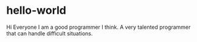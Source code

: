 # hello-world

Hi Everyone
I am a good programmer I think. A very talented programmer that can handle difficult situations.
